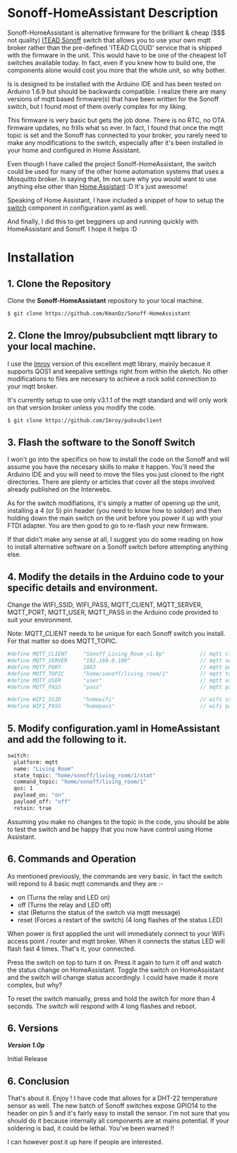 # Sonoff-HomeAssistant Description

Sonoff-HomeAssistant is alternative firmware for the brilliant & cheap ($$$ not quality) [ITEAD Sonoff](https://www.itead.cc/sonoff-wifi-wireless-switch.html) switch that allows you to use your own mqtt broker rather than the pre-defined 'ITEAD CLOUD' service that is shipped with the firmware in the unit. This would have to be one of the cheapest IoT switches available today. In fact, even if you knew how to build one, the components alone would cost you more that the whole unit, so why bother.

Is is designed to be installed with the Arduino IDE and has been tested on Arduino 1.6.9 but should be backwards compatible. I realize there are many versions of mqtt based firmware(s) that have been written for the Sonoff switch, but I found most of them overly complex for my liking.

This firmware is very basic but gets the job done. There is no RTC, no OTA firmware updates, no frills what so ever. In fact, I found that once the mqtt topic is set and the Sonoff has connected to your broker, you rarely need to make any modifications to the switch, especially after it's been installed in your home and configured in Home Assistant.

Even though I have called the project Sonoff-HomeAssistant, the switch could be used for many of the other home automation systems that uses a Mosquitto broker. In saying that, Im not sure why you would want to use anything else other than [Home Assistant](https://home-assistant.io/) :D It's just awesome!

Speaking of Home Assistant, I have included a snippet of how to setup the [switch](https://home-assistant.io/components/switch.mqtt/) component in configuration.yaml as well.

And finally, I did this to get begginers up and running quickly with HomeAssistant and Sonoff. I hope it helps :D

# Installation

## 1. Clone the Repository

Clone the **Sonoff-HomeAssistant** repository to your local machine.

``` bash
$ git clone https://github.com/KmanOz/Sonoff-HomeAssistant
```

## 2. Clone the lmroy/pubsubclient mqtt library to your local machine.

I use the [lmroy](https://github.com/Imroy/pubsubclient) version of this excellent mqtt library, mainly becasue it supports QOS1 and keepalive settings right from within the sketch. No other modifications to files are necesary to achieve a rock solid connection to your mqtt broker.

It's currently setup to use only v3.1.1 of the mqtt standard and will only work on that version broker unless you modify the code.

``` bash
$ git clone https://github.com/Imroy/pubsubclient
```

## 3. Flash the software to the Sonoff Switch

I won't go into the specifics on how to install the code on the Sonoff and will assume you have the necesary skills to make it happen. You'll need the Arduino IDE and you will need to move the files you just cloned to the right directories. There are plenty or articles that cover all the steps involved already published on the Interwebs.

As for the switch modifiations, it's simply a matter of opening up the unit, installing a 4 (or 5) pin header (you need to know how to solder) and then holding down the main switch on the unit before you power it up with your FTDI adapter. You are then good to go to re-flash your new firmware.

If that didn't make any sense at all, I suggest you do some reading on how to install alternative software on a Sonoff switch before attempting anything else.

## 4. Modify the details in the Arduino code to your specific details and environment.

Change the WIFI_SSID, WIFI_PASS, MQTT_CLIENT, MQTT_SERVER, MQTT_PORT, MQTT_USER, MQTT_PASS in the Arduino code provided to suit your environment.

Note: MQTT_CLIENT needs to be unique for each Sonoff switch you install. For that matter so does MQTT_TOPIC.

``` bash
#define MQTT_CLIENT     "Sonoff_Living_Room_v1.0p"           // mqtt client_id (Must be unique for each Sonoff)
#define MQTT_SERVER     "192.168.0.100"                      // mqtt server
#define MQTT_PORT       1883                                 // mqtt port
#define MQTT_TOPIC      "home/sonoff/living_room/1"          // mqtt topic (Must be unique for each Sonoff)
#define MQTT_USER       "user"                               // mqtt user
#define MQTT_PASS       "pass"                               // mqtt password

#define WIFI_SSID       "homewifi"                           // wifi ssid
#define WIFI_PASS       "homepass"                           // wifi password
```

## 5. Modify configuration.yaml in HomeAssistant and add the following to it.

```bash
switch:
  platform: mqtt
  name: "Living Room"
  state_topic: "home/sonoff/living_room/1/stat"
  command_topic: "home/sonoff/living_room/1"
  qos: 1
  payload_on: "on"
  payload_off: "off"
  retain: true
```
Assuming you make no changes to the topic in the code, you should be able to test the switch and be happy that you now have control using Home Assistant.

## 6. Commands and Operation

As mentioned previously, the commands are very basic. In fact the switch will repond to 4 basic mqtt commands and they are :-

- on (Turns the relay and LED on)
- off (Turns the relay and LED off)
- stat (Returns the status of the switch via mqtt message)
- reset (Forces a restart of the switch) (4 long flashes of the status LED)

When power is first appplied the unit will immediately connect to your WiFi access point / router and mqtt broker. When it connects the status LED will flash fast 4 times. That's it, your connected.

Press the switch on top to turn it on. Press it again to turn it off and watch the status change on HomeAssistant. Toggle the switch on HomeAssistant and the switch will change status accordingly. I could have made it more complex, but why?

To reset the switch manually, press and hold the switch for more than 4 seconds. The switch will respond with 4 long flashes and reboot.

## 6. Versions

***Version 1.0p***

Initial Release

## 6. Conclusion

That's about it. Enjoy ! I have code that allows for a DHT-22 temperature sensor as well. The new batch of Sonoff switches expose GPIO14 to the header on pin 5 and it's fairly easy to install the sensor. I'm not sure that you should do it because internally all components are at mains potential. If your soldering is bad, it could be lethal. You've been warned !!

I can however post it up here if people are interested.